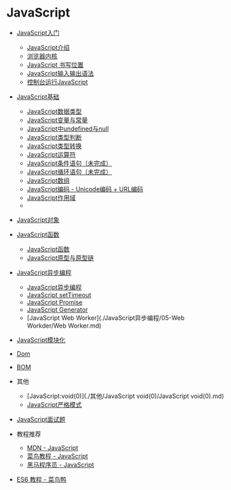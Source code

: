 # JavaScript

* [JavaScript入门](./JavaScript入门)
    * [JavaScript介绍](./JavaScript入门/JavaScript介绍/JavaScript介绍.md)
    * [浏览器内核](./JavaScript入门/浏览器内核/浏览器内核.md)
    * [JavaScript 书写位置](./JavaScript入门/JavaScript书写位置/JavaScript书写位置.md)
    * [JavaScript输入输出语法](./JavaScript入门/JavaScript输入输出语法/JavaScript输入输出语法.md)
    * [控制台运行JavaScript](./JavaScript入门/控制台运行JavaScript/控制台运行JavaScript,md)
* [JavaScript基础](./JavaScript基础)
    * [JavaScript数据类型](./JavaScript基础/JavaScript数据类型/JavaScript数据类型.md)
    * [JavaScript变量与常量](./JavaScript基础/JavaScript变量与常量/JavaScript变量与常量.md)
    * [JavaScript中undefined与null](./JavaScript基础/JavaScript中undefined与null/JavaScript中undefined与null.md)
    * [JavaScript类型判断](./JavaScript基础/JavaScript类型判断/JavaScript类型判断.md)
    * [JavaScript类型转换](./JavaScript基础/JavaScript类型转换/JavaScript类型转换.md)
    * [JavaScript运算符](./JavaScript基础/JavaScript运算符/JavaScript运算符.md)
    * [JavaScript条件语句（未完成）](./JavaScript基础/JavaScript条件语句/JavaScript条件语句.md)
    * [JavaScript循环语句（未完成）](./JavaScript基础/JavaScript循环语句/JavaScript循环语句.md)
    * [JavaScript数组](./JavaScript基础/JavaScript数组/JavaScript数组.md)
    * [JavaScript编码 - Unicode编码 + URL编码](./JavaScript基础/JavaScript编码/JavaScript编码.md)
    * [JavaScript作用域](./JavaScript基础/)
    * [](./JavaScript基础/)
* [JavaScript对象](./JavaScript对象/JavaScript对象.md)
* [JavaScript函数](./JavaScript函数/JavaScript函数)
    * [JavaScript函数](./JavaScript函数/JavaScript函数/JavaScript函数.md)
    * [JavaScript原型与原型链](./JavaScript函数/JavaScript原型与原型链/JavaScript原型与原型链.md)

* [JavaScript异步编程](./JavaScript异步编程)
    * [JavaScript异步编程](./JavaScript异步编程/01-JS异步编程/JavaScript异步编程.md)
    * [JavaScript setTimeout](./JavaScript异步编程/02-setTimeout/setTimeout.md)
    * [JavaScript Promise](./JavaScript异步编程/03-Promise/Promise.md)
    * [JavaScript Generator](./JavaScript异步编程/04-Generator/Generator.md)
    * [JavaScript Web Worker](./JavaScript异步编程/05-Web Workder/Web Worker.md)

* [JavaScript模块化](./JavaScript模块化/CJS_AMD_ESM介绍.md)
* [Dom]()
* [BOM]()
* 其他
    * [JavaScript:void(0)](./其他/JavaScript void(0)/JavaScript void(0).md)
    * [JavaScript严格模式](./其他/JavaScript严格模式/JavaScript严格模式.md)
    
* [JavaScript面试题](./JavaScript面试题/JavaScript面试题.md)
    
* 教程推荐
    * [MDN - JavaScript](https://developer.mozilla.org/zh-CN/docs/Web/JavaScript)
    * [菜鸟教程 - JavaScript](https://www.runoob.com/js/js-tutorial.html)
    * [黑马程序员 - JavaScript](https://book.itheima.net/course/1258676978588860418/1277481554465005570)



* [ES6 教程 - 菜鸟鸭](https://www.cainiaoya.com/es6/es6-jiaocheng.html)

